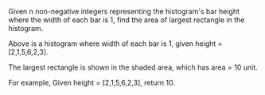 Given n non-negative integers representing the histogram's bar height where the width of each bar is 1, find the area of largest rectangle in the histogram.

[](http://www.leetcode.com/wp-content/uploads/2012/04/histogram.png)
Above is a histogram where width of each bar is 1, given height = [2,1,5,6,2,3].

[](http://www.leetcode.com/wp-content/uploads/2012/04/histogram_area.png)
The largest rectangle is shown in the shaded area, which has area = 10 unit.

For example,
Given height = [2,1,5,6,2,3],
return 10.
